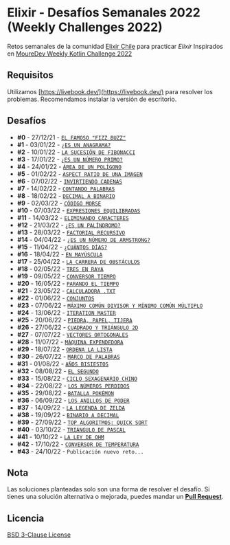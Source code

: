 # Elixir - Desafíos Semanales 2022 (Weekly Challenges 2022)

Retos semanales de la comunidad [Elixir Chile](https://elixircl.github.io/) para practicar _Elixir_
Inspirados en [MoureDev Weekly Kotlin Challenge 2022](https://github.com/mouredev/Weekly-Challenge-2022-Kotlin)

## Requisitos

Utilizamos [https://livebook.dev/](https://livebook.dev/) para resolver los problemas.
Recomendamos instalar la versión de escritorio.

## Desafíos

* **#0** - 27/12/21 - [`EL FAMOSO "FIZZ BUZZ"`](000-fizzbuzz.livemd)
* **#1** - 03/01/22 - [`¿ES UN ANAGRAMA?`](001-anagrama.livemd)
* **#2** - 10/01/22 - [`LA SUCESIÓN DE FIBONACCI`](002-fibonacci.livemd)
* **#3** - 17/01/22 - [`¿ES UN NÚMERO PRIMO?`](003-primos.livemd)
* **#4** - 24/01/22 - [`ÁREA DE UN POLÍGONO`](004-area.livemd)
* **#5** - 01/02/22 - [`ASPECT RATIO DE UNA IMAGEN`](005-aspectratio.livemd)
* **#6** - 07/02/22 - [`INVIRTIENDO CADENAS`](006-cadenas.livemd)
* **#7** - 14/02/22 - [`CONTANDO PALABRAS`](007-contando.livemd)
* **#8** - 18/02/22 - [`DECIMAL A BINARIO`](008-decbin.livemd)
* **#9** - 02/03/22 - [`CÓDIGO MORSE`](009-morse.livemd)
* **#10** - 07/03/22 - [`EXPRESIONES EQUILIBRADAS`](010-expeq.livemd)
* **#11** - 14/03/22 - [`ELIMINANDO CARACTERES`](011-caracteres.livemd)
* **#12** - 21/03/22 - [`¿ES UN PALÍNDROMO?`](012-palindromo.livemd)
* **#13** - 28/03/22 - [`FACTORIAL RECURSIVO`](013-factorial.livemd)
* **#14** - 04/04/22 - [`¿ES UN NÚMERO DE ARMSTRONG?`](014-armstrong.livemd)
* **#15** - 11/04/22 - [`¿CUÁNTOS DÍAS?`](015-dias.livemd)
* **#16** - 18/04/22 - [`EN MAYÚSCULA`](016-mayuscula.livemd)
* **#17** - 25/04/22 - [`LA CARRERA DE OBSTÁCULOS`](017-carrera.livemd)
* **#18** - 02/05/22 - [`TRES EN RAYA`](018-tresenraya.livemd)
* **#19** - 09/05/22 - [`CONVERSOR TIEMPO`](019-conversor.livemd)
* **#20** - 16/05/22 - [`PARANDO EL TIEMPO`](020-parar.livemd)
* **#21** - 23/05/22 - [`CALCULADORA .TXT` ](021-calculadora.livemd)
* **#22** - 01/06/22 - [`CONJUNTOS` ](022-conjuntos.livemd)
* **#23** - 07/06/22 - [`MÁXIMO COMÚN DIVISOR Y MÍNIMO COMÚN MÚLTIPLO`](023-mcm.livemd) 
* **#24** - 13/06/22 - [`ITERATION MASTER` ](024-iteration.livemd)
* **#25** - 20/06/22 - [`PIEDRA, PAPEL, TIJERA` ](025-ppt.livemd)
* **#26** - 27/06/22 - [`CUADRADO Y TRIÁNGULO 2D` ](026-cuadrado2d.livemd)
* **#27** - 07/07/22 - [`VECTORES ORTOGONALES`](027-vectores.livemd)
* **#28** - 11/07/22 - [`MÁQUINA EXPENDEDORA`](028-maquina.livemd)
* **#29** - 18/07/22 - [`ORDENA LA LISTA`](029-ordena.livemd)
* **#30** - 26/07/22 - [`MARCO DE PALABRAS`](030-marco.livemd)
* **#31** - 01/08/22 - [`AÑOS BISIESTOS`](031-bisiesto.livemd)
* **#32** - 08/08/22 - [`EL SEGUNDO`](032-segundo.livemd)
* **#33** - 15/08/22 - [`CICLO SEXAGENARIO CHINO`](033-sexagenario.livemd)
* **#34** - 22/08/22 - [`LOS NÚMEROS PERDIDOS`](034-perdidos.livemd)
* **#35** - 29/08/22 - [`BATALLA POKÉMON`](035-pokemon.livemd)
* **#36** - 06/09/22 - [`LOS ANILLOS DE PODER`](036-anillos.livemd)
* **#37** - 14/09/22 - [`LA LEGENDA DE ZELDA`](037-zelda.livemd)
* **#38** - 19/09/22 - [`BINARIO A DECIMAL`](038-bin2dec.livemd)
* **#39** - 27/09/22 - [`TOP ALGORITMOS: QUICK SORT`](039-qsort.livemd)
* **#40** - 03/10/22 - [`TRIÁNGULO DE PASCAL`](040-pascal.livemd)
* **#41** - 10/10/22 - [`LA LEY DE OHM`](041-ohm.livemd)
* **#42** - 17/10/22 - [`CONVERSOR DE TEMPERATURA`](042-temp.livemd)
* **#43** - 24/10/22 - `Publicación nuevo reto...`

## Nota

Las soluciones planteadas solo son una forma de resolver el desafío.
Si tienes una solución alternativa o mejorada, puedes mandar un [**Pull Request**](https://github.com/ElixirCL/weekly-2022/pulls).

## Licencia

[BSD 3-Clause License](LICENSE)
